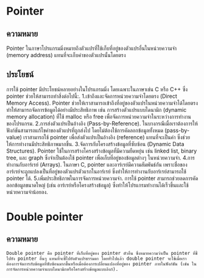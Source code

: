 # Pointer
## ความหมาย
Pointer ในภาษาโปรแกรมมิ่งหมายถึงตัวแปรที่ใช้เก็บที่อยู่ของตัวแปรอื่นในหน่วยความจำ (memory address) แทนที่จะเก็บค่าของตัวแปรนั้นโดยตรง
## ประโยชน์
การใช้ pointer มีประโยชน์หลายอย่างในโปรแกรมมิ่ง โดยเฉพาะในภาษาเช่น C หรือ C++ ซึ่ง pointer ช่วยให้สามารถทำสิ่งต่อไปนี้:.
    1.เข้าถึงและจัดการหน่วยความจำโดยตรง (Direct Memory Access).
        Pointer ช่วยให้เราสามารถเข้าถึงที่อยู่ของตัวแปรในหน่วยความจำได้โดยตรง ทำให้สามารถจัดการข้อมูลได้อย่างมีประสิทธิภาพ เช่น การสร้างตัวแปรแบบไดนามิก (dynamic memory allocation) ที่ใช้ malloc หรือ free เพื่อจัดการหน่วยความจำในระหว่างการทำงานของโปรแกรม.
    2.การส่งตัวแปรเป็นอ้างอิง (Pass-by-Reference).
        ในบางกรณีเมื่อเราต้องการให้ฟังก์ชันสามารถแก้ไขค่าของตัวแปรที่ถูกส่งไป โดยไม่ต้องใช้การคัดลอกข้อมูลทั้งหมด (pass-by-value) เราสามารถใช้ pointer เพื่อส่งตัวแปรเป็นอ้างอิง (reference) แทนที่จะเป็นค่า ซึ่งช่วยให้การทำงานมีประสิทธิภาพมากขึ้น.
    3.จัดการกับโครงสร้างข้อมูลที่ซับซ้อน (Dynamic Data Structures).
        Pointer ใช้ในการสร้างโครงสร้างข้อมูลที่มีความยืดหยุ่น เช่น linked list, binary tree, และ graph ซึ่งจำเป็นต้องใช้ pointer เพื่อเก็บที่อยู่ของข้อมูลต่างๆ ในหน่วยความจำ.
    4.การทำงานกับอาร์เรย์ (Arrays).
        ในภาษา C, pointer และอาร์เรย์มีความสัมพันธ์กัน เพราะชื่อของอาร์เรย์จะถูกแปลงเป็นที่อยู่ของตัวแปรตัวแรกในอาร์เรย์ ซึ่งทำให้การทำงานกับอาร์เรย์สามารถใช้ pointer ได้.
    5.เพิ่มประสิทธิภาพในการจัดการหน่วยความจำ.
        การใช้ pointer สามารถช่วยลดการคัดลอกข้อมูลขนาดใหญ่ (เช่น อาร์เรย์หรือโครงสร้างข้อมูล) ซึ่งทำให้โปรแกรมทำงานได้เร็วขึ้นและใช้หน่วยความจำน้อยลง.
# Double pointer
## ความหมาย
    Double pointer คือ pointer ที่เก็บที่อยู่ของ pointer ตัวอื่น ซึ่งหมายความว่าเป็น pointer ที่ชี้ไปยัง pointer อื่นๆ แทนที่จะชี้ไปยังตัวแปรธรรมดา โดยทั่วไปแล้ว double pointer จะใช้เมื่อเราต้องการจัดการกับข้อมูลที่ซับซ้อนมากขึ้นหรือเมื่อต้องการเปลี่ยนแปลงที่อยู่ของ pointer ภายในฟังก์ชัน (เช่น ในการจัดการหน่วยความจำแบบไดนามิกหรือโครงสร้างข้อมูลแบบลิงก์).